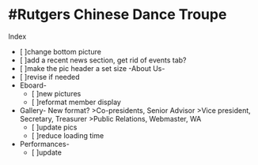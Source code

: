 #Rutgers Chinese Dance Troupe
============================
Index
  - [ ]change bottom picture
  - [ ]add a recent news section, get rid of events tab?
  - [ ]make the pic header a set size
-About Us-
  - [ ]revise if needed
- Eboard- 
  - [ ]new pictures
  - [ ]reformat member display
- Gallery-
 New format? >Co-presidents, Senior Advisor >Vice president, Secretary, Treasurer >Public Relations, Webmaster, WA
  - [ ]update pics
  - [ ]reduce loading time
- Performances- 
  - [ ]update
